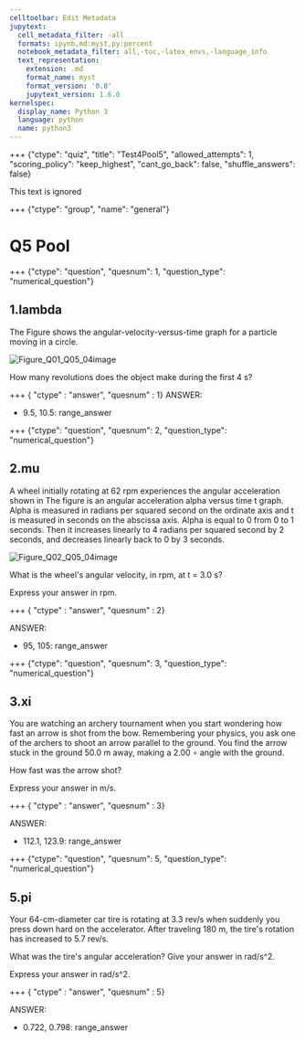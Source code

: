 ```yaml
---
celltoolbar: Edit Metadata
jupytext:
  cell_metadata_filter: -all
  formats: ipynb,md:myst,py:percent
  notebook_metadata_filter: all,-toc,-latex_envs,-language_info
  text_representation:
    extension: .md
    format_name: myst
    format_version: '0.8'
    jupytext_version: 1.6.0
kernelspec:
  display_name: Python 3
  language: python
  name: python3
---
```


+++ {"ctype": "quiz", "title": "Test4Pool5", "allowed_attempts": 1, "scoring_policy": "keep_highest", "cant_go_back": false, "shuffle_answers": false}

This text is ignored

+++ {"ctype": "group", "name": "general"}

# Q5 Pool

+++ {"ctype": "question", "quesnum": 1, "question_type": "numerical_question"}
## 1.lambda
The Figure shows the angular-velocity-versus-time graph for a particle moving in a circle.

![Figure_Q01_Q05_04image](media/Figure_Q01_Q05_04.jpg) 


How many revolutions does the object make during the first 4 s?

+++ { "ctype" : "answer", "quesnum" : 1}
ANSWER:
* 9.5, 10.5: range_answer


+++ {"ctype": "question", "quesnum": 2, "question_type": "numerical_question"}
## 2.mu
A wheel initially rotating at 62 rpm experiences the angular acceleration shown in The figure is an angular acceleration alpha versus time t graph. 
Alpha is measured in radians per squared second on the ordinate axis and t is measured in seconds on the abscissa axis. Alpha is equal to 0 from 0 to 1 seconds. 
Then it increases linearly to 4 radians per squared second by 2 seconds, and decreases linearly back to 0 by 3 seconds.
 
 ![Figure_Q02_Q05_04image](media/Figure_Q02_Q05_04.jpg) 
 
What is the wheel's angular velocity, in rpm, at t = 3.0 s?

Express your answer in rpm.

+++ { "ctype" : "answer", "quesnum" : 2}

ANSWER: 
* 95, 105: range_answer

+++ {"ctype": "question", "quesnum": 3, "question_type": "numerical_question"}
## 3.xi
You are watching an archery tournament when you start wondering how fast an arrow is shot from the bow. Remembering your physics, 
you ask one of the archers to shoot an arrow parallel to the ground.
You find the arrow stuck in the ground 50.0 m away, making a 2.00 ∘ angle with the ground.

How fast was the arrow shot?

Express your answer in m/s.

+++ { "ctype" : "answer", "quesnum" : 3}

ANSWER:
* 112.1, 123.9: range_answer


+++ {"ctype": "question", "quesnum": 5, "question_type": "numerical_question"}
## 5.pi
Your 64-cm-diameter car tire is rotating at 3.3 rev/s when suddenly you press down hard on the accelerator.
After traveling 180 m, the tire's rotation has increased to 5.7 rev/s.

What was the tire's angular acceleration? Give your answer in rad/s^2.

Express your answer in rad/s^2.

+++ { "ctype" : "answer", "quesnum" : 5}

ANSWER:
* 0.722, 0.798: range_answer
